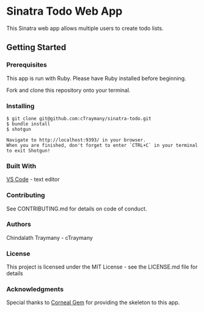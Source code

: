 # Sinatra Todo Web App

This Sinatra web app allows multiple users to create todo lists.


## Getting Started
### Prerequisites
This app is run with Ruby. Please have Ruby installed before beginning.

Fork and clone this repository onto your terminal.

### Installing
    $ git clone git@github.com:cTraymany/sinatra-todo.git
    $ bundle install
    $ shotgun

    Navigate to http://localhost:9393/ in your browser.
    When you are finished, don't forget to enter `CTRL+C` in your terminal to exit Shotgun!

### Built With
[VS Code](https://code.visualstudio.com/) - text editor

### Contributing
See CONTRIBUTING.md for details on code of conduct.

### Authors
Chindalath Traymany - cTraymany

### License
This project is licensed under the MIT License - see the LICENSE.md file for details

### Acknowledgments
Special thanks to [Corneal Gem](https://thebrianemory.github.io/corneal/) for providing the skeleton to this app.
